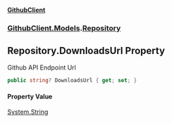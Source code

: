 #### [GithubClient](index 'index')
### [GithubClient.Models](GithubClient.Models 'GithubClient.Models').[Repository](GithubClient.Models.Repository 'GithubClient.Models.Repository')

## Repository.DownloadsUrl Property

Github API Endpoint Url

```csharp
public string? DownloadsUrl { get; set; }
```

#### Property Value
[System.String](https://docs.microsoft.com/en-us/dotnet/api/System.String 'System.String')